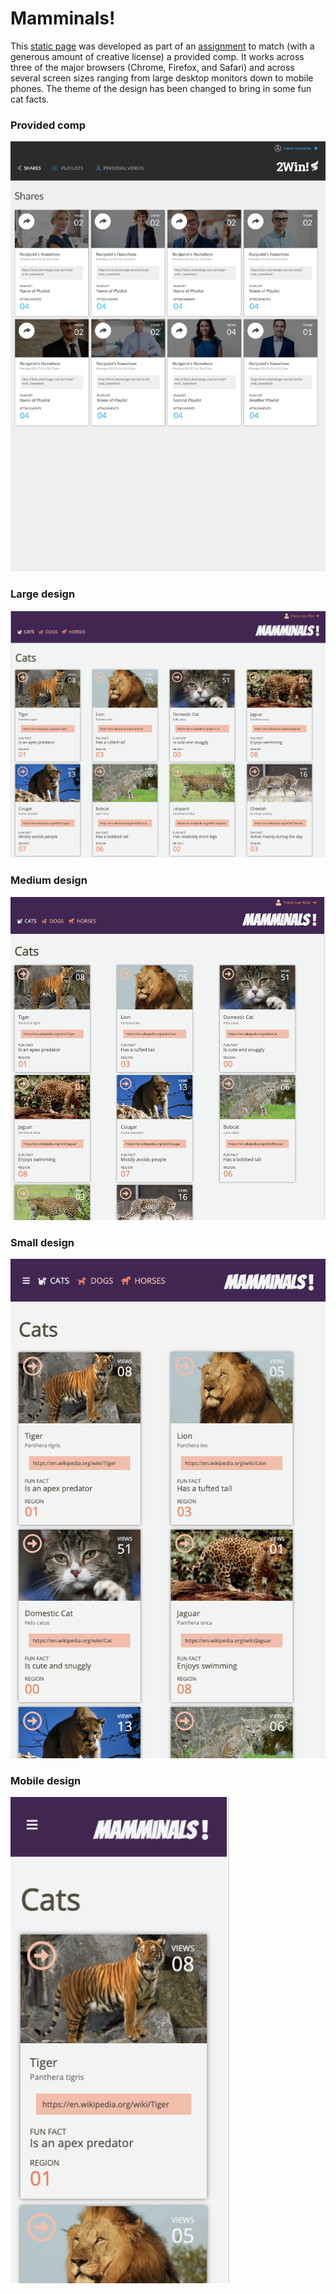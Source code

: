# Mamminals!
This [static page](https://knees4bees.github.io/mamminals) was developed as part of an [assignment](https://frontend.turing.io/projects/module-1/m1-static-comp) to match (with a generous amount of creative license) a provided comp. It works across three of the major browsers (Chrome, Firefox, and Safari) and across several screen sizes ranging from large desktop monitors down to mobile phones. The theme of the design has been changed to bring in some fun cat facts.

### Provided comp
<img width="900" alt="provided comp" src="./assets/static-comp-challenge-2.jpg">

### Large design
<img width="900" alt="large design" src="./assets/desktop-large.png">

### Medium design
<img width="600" alt="medium design" src="./assets/desktop-medium.png">

### Small design
<img width="600" alt="small design" src="./assets/desktop-small.png">

### Mobile design
<img width="350" alt="mobile-design" src="./assets/mobile.png">
